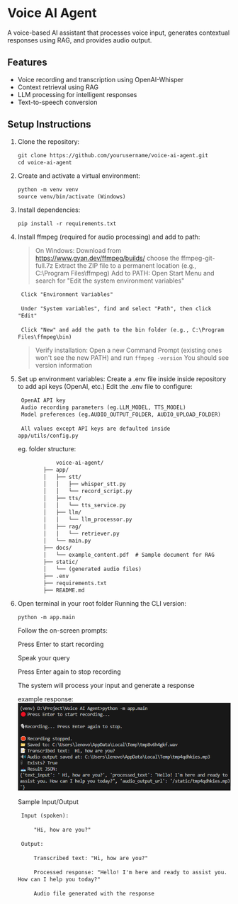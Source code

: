 # Voice AI Agent

A voice-based AI assistant that processes voice input, generates contextual responses using RAG, and provides audio output.

## Features

- Voice recording and transcription using OpenAI-Whisper
- Context retrieval using RAG
- LLM processing for intelligent responses
- Text-to-speech conversion

## Setup Instructions

1. Clone the repository:
   ```
   git clone https://github.com/yourusername/voice-ai-agent.git
   cd voice-ai-agent 
   ```

2. Create and activate a virtual environment:
    ```
    python -m venv venv
    source venv/bin/activate (Windows)
    ```

3. Install dependencies:
    ```
    pip install -r requirements.txt
    ```

4. Install ffmpeg (required for audio processing) and add to path:
    > On Windows: Download from https://www.gyan.dev/ffmpeg/builds/ choose the ffmpeg-git-full.7z
    >Extract the ZIP file to a permanent location (e.g., C:\Program Files\ffmpeg)
    >Add to PATH:
        Open Start Menu and search for "Edit the system environment variables"

        Click "Environment Variables"

        Under "System variables", find and select "Path", then click "Edit"

        Click "New" and add the path to the bin folder (e.g., C:\Program Files\ffmpeg\bin)
    >Verify installation:
        Open a new Command Prompt (existing ones won't see the new PATH) and run
        ```
        ffmpeg -version
        ```
        You should see version information




5. Set up environment variables:
    Create a .env file inside inside repository to add api keys (OpenAI, etc.)
    Edit the .env file to configure:

        OpenAI API key
        Audio recording parameters (eg.LLM_MODEL, TTS_MODEL)
        Model preferences (eg.AUDIO_OUTPUT_FOLDER, AUDIO_UPLOAD_FOLDER)

        All values except API keys are defaulted inside app/utils/config.py


    eg. folder structure:
    ```
                voice-ai-agent/
            ├── app/
            │   ├── stt/
            │   │   ├── whisper_stt.py
            │   │   └── record_script.py
            │   ├── tts/
            │   │   └── tts_service.py
            │   ├── llm/
            │   │   └── llm_processor.py
            │   ├── rag/
            │   │   └── retriever.py
            │   └── main.py
            ├── docs/
            │   └── example_content.pdf  # Sample document for RAG
            ├── static/
            │   └── (generated audio files)
            ├── .env
            ├── requirements.txt
            ├── README.md
    ```
    

6. Open terminal in your root folder
    Running the CLI version:
    ```
    python -m app.main
    ```
    Follow the on-screen prompts:

    Press Enter to start recording

    Speak your query

    Press Enter again to stop recording

    The system will process your input and generate a response

    example response:
    ![alt text](image-1.png)

    Sample Input/Output

        Input (spoken):

            "Hi, how are you?"

        Output:

            Transcribed text: "Hi, how are you?"

            Processed response: "Hello! I'm here and ready to assist you. How can I help you today?"

            Audio file generated with the response



